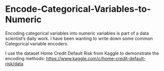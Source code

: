 # Encode-Categorical-Variables-to-Numeric
Encoding categorical variables into numeric variables is part of a data scientist’s daily work.  I have been wanting to write down some common Categorical variable encoders.


I use the dataset Home Credit Default Risk from Kaggle to demonstrate the
encoding methods:
https://www.kaggle.com/c/home-credit-default-risk/data
